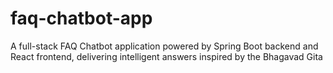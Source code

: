 # faq-chatbot-app
A full-stack FAQ Chatbot application powered by Spring Boot backend and React frontend, delivering intelligent answers inspired by the Bhagavad Gita
